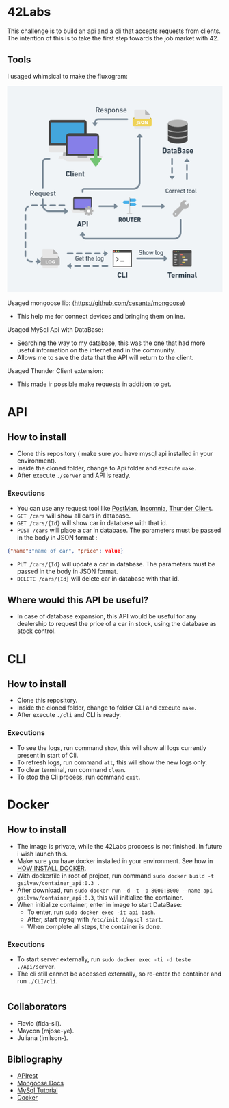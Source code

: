 # 42Labs 

This challenge is to build an api and a cli that accepts requests from clients.
The intention of this is to take the first step towards the job market with 42.

## Tools
I usaged whimsical to make the fluxogram:

![Fluxograma](./img/fluxograma.png)

Usaged mongoose lib: (https://github.com/cesanta/mongoose)
- This help me for connect devices and bringing them online.

Usaged MySql Api with DataBase:
- Searching the way to my database, this was the one that had more useful information on the internet and in the community.
- Allows me to save the data that the API will return to the client.

Usaged Thunder Client extension:
- This made ir possible make requests in addition to get.
#
# API
## How to install
- Clone this repository ( make sure you have mysql api installed in your environment).
- Inside the cloned folder, change to Api folder and execute `make`.
- After execute `./server` and API is ready.
### Executions
- You can use any request tool like [PostMan](https://www.postman.com), [Insomnia](https://insomnia.rest), [Thunder Client](https://www.thunderclient.com).
- `GET /cars` will show all cars in database.
- `GET /cars/{Id}` will show car in database with that id.
- `POST /cars` will place a car in database. The parameters must be passed in the body in JSON format :
``` JSON
{"name":"name of car", "price": value}
```
- `PUT /cars/{Id}` will update a car in database. The parameters must be passed in the body in JSON format.
- `DELETE /cars/{Id}` will delete car in database with that id.

## Where would this API be useful?
- In case of database expansion, this API would be useful for any dealership to request the price of a car in stock, using the database as stock control.
#
# CLI
## How to install
- Clone this repository.
- Inside the cloned folder, change to folder CLI and execute `make`.
- After execute `./cli` and CLI is ready.

### Executions
- To see the logs, run command `show`, this will show all logs currently present in start of Cli.
- To refresh logs, run command `att`, this will show the new logs only.
- To clear terminal, run command `clean`.
- To stop the Cli process, run command `exit`. 
#
# Docker
## How to install
- The image is private, while the 42Labs proccess is not finished. In future i wish launch this.
- Make sure you have docker installed in your environment. See how in [HOW INSTALL DOCKER](https://docs.docker.com/engine/).
- With dockerfile in root of project, run command `sudo docker build -t gsilvav/container_api:0.3 .`
- After download, run `sudo docker run -d -t -p 8000:8000 --name api gsilvav/container_api:0.3`, this will initialize the container.
- When initialize container, enter in image to start DataBase:
  - To enter, run `sudo docker exec -it api bash`.
  - After, start mysql with `/etc/init.d/mysql start`.
  - When complete all steps, the container is done.

### Executions
- To start server externally, run `sudo docker exec -ti -d teste ./Api/server`.
- The cli still cannot be accessed externally, so re-enter the container and run `./CLI/cli`.

#
## Collaborators
- Flavio (flda-sil).
- Maycon (mjose-ye).
- Juliana (jmilson-).

## Bibliography
- [APIrest](https://www.smashingmagazine.com/2018/01/understanding-using-rest-api/)
- [Mongoose Docs](https://mongoose.ws/documentation/#user-guide)
- [MySql Tutorial](https://zetcode.com/db/mysqlc/)
- [Docker](https://docs.docker.com/engine/)